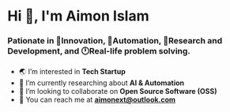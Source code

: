 # Hi 👋, I'm Aimon Islam
### Pationate in 🌟Innovation, 🤖Automation, 🌱Research and Development, and 🕛Real-life problem solving.

- 🌏 I’m interested in **Tech Startup**
- 🌱 I’m currently researching about **AI & Automation**
- 👀 I’m looking to collaborate on **Open Source Software (OSS)**
- 📨 You can reach me at **aimonext@outlook.com**

